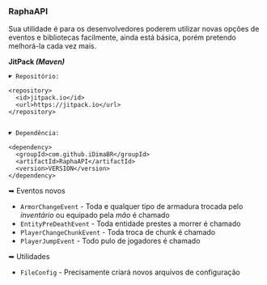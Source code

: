 <h3>RaphaAPI</h3>

<p>Sua utilidade é para os desenvolvedores poderem utilizar novas opções de eventos e bibliotecas facilmente, ainda está básica, porém pretendo melhorá-la cada vez mais.</p>

<b>JitPack <i>(Maven)</i></b>

```
☛ Repositório:

<repository>
  <id>jitpack.io</id>
  <url>https://jitpack.io</url>
</repository>


☛ Dependência:

<dependency>
  <groupId>com.github.iDimaBR</groupId>
  <artifactId>RaphaAPI</artifactId>
  <version>VERSION</version>
</dependency>
```

➥ Eventos novos

- `ArmorChangeEvent` - Toda e qualquer tipo de armadura trocada pelo <i>inventário</i> ou equipado pela <i>mão</i> é chamado
- `EntityPreDeathEvent` - Toda entidade prestes a morrer é chamado
- `PlayerChangeChunkEvent` - Toda troca de chunk é chamado
- `PlayerJumpEvent` - Todo pulo de jogadores é chamado

➥ Utilidades

- `FileConfig` - Precisamente criará novos arquivos de configuração
